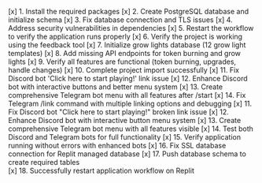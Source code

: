 [x] 1. Install the required packages
[x] 2. Create PostgreSQL database and initialize schema
[x] 3. Fix database connection and TLS issues
[x] 4. Address security vulnerabilities in dependencies 
[x] 5. Restart the workflow to verify the application runs properly
[x] 6. Verify the project is working using the feedback tool
[x] 7. Initialize grow lights database (12 grow light templates)
[x] 8. Add missing API endpoints for token burning and grow lights
[x] 9. Verify all features are functional (token burning, upgrades, handle changes)
[x] 10. Complete project import successfully
[x] 11. Fix Discord bot 'Click here to start playing!' link issue 
[x] 12. Enhance Discord bot with interactive buttons and better menu system
[x] 13. Create comprehensive Telegram bot menu with all features after /start
[x] 14. Fix Telegram /link command with multiple linking options and debugging
[x] 11. Fix Discord bot "Click here to start playing!" broken link issue
[x] 12. Enhance Discord bot with interactive button menu system
[x] 13. Create comprehensive Telegram bot menu with all features visible
[x] 14. Test both Discord and Telegram bots for full functionality
[x] 15. Verify application running without errors with enhanced bots
[x] 16. Fix SSL database connection for Replit managed database
[x] 17. Push database schema to create required tables  
[x] 18. Successfully restart application workflow on Replit